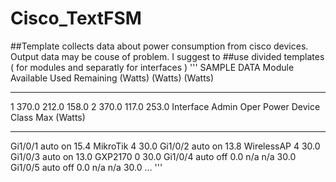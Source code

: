 # Cisco_TextFSM
##Template collects data about power consumption from cisco devices. Output data may be couse of problem. I suggest to
##use divided templates ( for modules and separatly for interfaces )
'''
SAMPLE DATA
Module   Available     Used     Remaining
          (Watts)     (Watts)    (Watts)
------   ---------   --------   ---------
1           370.0      212.0       158.0
2           370.0      117.0       253.0
Interface Admin  Oper       Power   Device              Class Max
                            (Watts)
--------- ------ ---------- ------- ------------------- ----- ----
Gi1/0/1   auto   on         15.4    MikroTik            4     30.0
Gi1/0/2   auto   on         13.8    WirelessAP          4     30.0
Gi1/0/3   auto   on         13.0    GXP2170             0     30.0
Gi1/0/4   auto   off        0.0     n/a                 n/a   30.0
Gi1/0/5   auto   off        0.0     n/a                 n/a   30.0
...
'''
